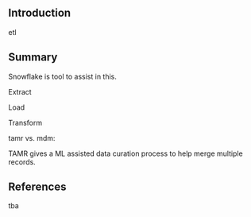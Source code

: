 ## Introduction
etl

## Summary

Snowflake is tool to assist in this.

Extract

Load

Transform

tamr vs. mdm:

TAMR gives a ML assisted data curation process to help merge multiple records. 

## References

tba

